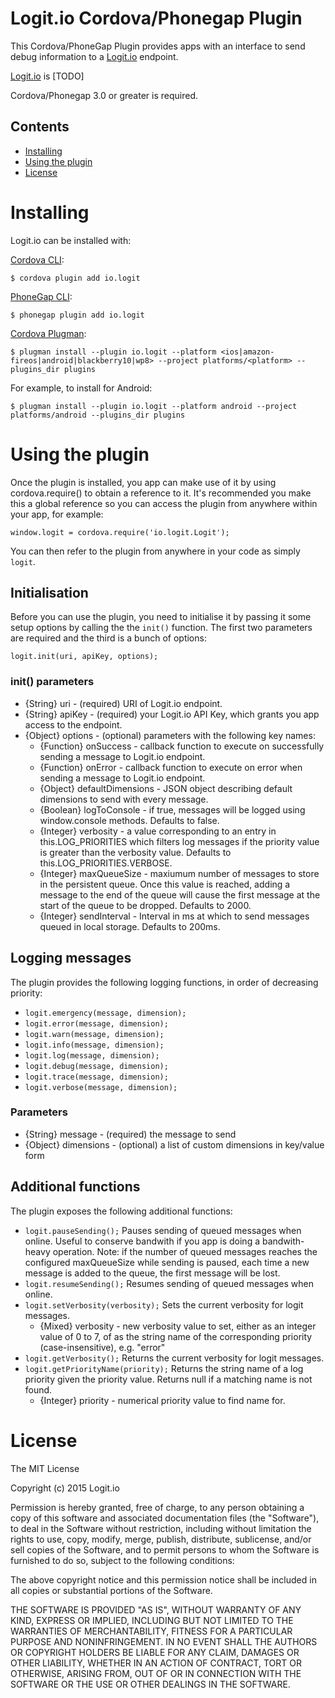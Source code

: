 Logit.io Cordova/Phonegap Plugin
=================================

This Cordova/PhoneGap Plugin provides apps with an interface to send debug information to a [Logit.io](http://logit.io/) endpoint.

[Logit.io](http://logit.io/) is [TODO]

Cordova/Phonegap 3.0 or greater is required.

## Contents

* [Installing](#installing)
* [Using the plugin](#using-the-plugin)
* [License](#license)
 
# Installing

Logit.io can be installed with:

[Cordova CLI](http://cordova.apache.org/docs/en/edge/guide_cli_index.md.html):

```
$ cordova plugin add io.logit
```

[PhoneGap CLI](http://docs.phonegap.com/en/edge/guide_cli_index.md.html):

```
$ phonegap plugin add io.logit
```

[Cordova Plugman](https://github.com/apache/cordova-plugman):


```
$ plugman install --plugin io.logit --platform <ios|amazon-fireos|android|blackberry10|wp8> --project platforms/<platform> --plugins_dir plugins
```

For example, to install for Android:

```
$ plugman install --plugin io.logit --platform android --project platforms/android --plugins_dir plugins
```


# Using the plugin

Once the plugin is installed, you app can make use of it by using cordova.require() to obtain a reference to it. 
It's recommended you make this a global reference so you can access the plugin from anywhere within your app, for example:


```
window.logit = cordova.require('io.logit.Logit');
```

You can then refer to the plugin from anywhere in your code as simply `logit`.

## Initialisation

Before you can use the plugin, you need to initialise it by passing it some setup options by calling the the `init()` function. 
The first two parameters are required and the third is a bunch of options:

```
logit.init(uri, apiKey, options);
```

### init() parameters

- {String} uri - (required) URI of Logit.io endpoint.
- {String} apiKey - (required) your Logit.io API Key, which grants you app access to the endpoint.
- {Object} options - (optional) parameters with the following key names:
    - {Function} onSuccess - callback function to execute on successfully sending a message to Logit.io endpoint.
    - {Function} onError - callback function to execute on error when sending a message to Logit.io endpoint.
    - {Object} defaultDimensions - JSON object describing default dimensions to send with every message.
    - {Boolean} logToConsole - if true, messages will be logged using window.console methods. Defaults to false.
    - {Integer} verbosity - a value corresponding to an entry in this.LOG_PRIORITIES which filters log messages if the priority value is greater than the verbosity value. Defaults to this.LOG_PRIORITIES.VERBOSE.
    - {Integer} maxQueueSize - maxiumum number of messages to store in the persistent queue. Once this value is reached, adding a message to the end of the queue will cause the first message at the start of the queue to be dropped. Defaults to 2000.
    - {Integer} sendInterval - Interval in ms at which to send messages queued in local storage. Defaults to 200ms.

## Logging messages

The plugin provides the following logging functions, in order of decreasing priority:

- `logit.emergency(message, dimension);`
- `logit.error(message, dimension);`
- `logit.warn(message, dimension);`
- `logit.info(message, dimension);`
- `logit.log(message, dimension);`
- `logit.debug(message, dimension);`
- `logit.trace(message, dimension);`
- `logit.verbose(message, dimension);`

### Parameters

- {String} message - (required) the message to send
- {Object} dimensions - (optional) a list of custom dimensions in key/value form



## Additional functions

The plugin exposes the following additional functions:

- `logit.pauseSending();` Pauses sending of queued messages when online. Useful to conserve bandwith if you app is doing a bandwith-heavy operation. Note: if the number of queued messages reaches the configured maxQueueSize while sending is paused, each time a new message is added to the queue, the first message will be lost.
- `logit.resumeSending();` Resumes sending of queued messages when online.
- `logit.setVerbosity(verbosity);` Sets the current verbosity for logit messages.
    - {Mixed} verbosity - new verbosity value to set, either as an integer value of 0 to 7, of as the string name of the corresponding priority (case-insensitive), e.g. "error"
- `logit.getVerbosity();` Returns the current verbosity for logit messages.
- `logit.getPriorityName(priority);` Returns the string name of a log priority given the priority value. Returns null if a matching name is not found.
    - {Integer} priority - numerical priority value to find name for. 


License
================

The MIT License

Copyright (c) 2015 Logit.io

Permission is hereby granted, free of charge, to any person obtaining a copy
of this software and associated documentation files (the "Software"), to deal
in the Software without restriction, including without limitation the rights
to use, copy, modify, merge, publish, distribute, sublicense, and/or sell
copies of the Software, and to permit persons to whom the Software is
furnished to do so, subject to the following conditions:

The above copyright notice and this permission notice shall be included in
all copies or substantial portions of the Software.

THE SOFTWARE IS PROVIDED "AS IS", WITHOUT WARRANTY OF ANY KIND, EXPRESS OR
IMPLIED, INCLUDING BUT NOT LIMITED TO THE WARRANTIES OF MERCHANTABILITY,
FITNESS FOR A PARTICULAR PURPOSE AND NONINFRINGEMENT. IN NO EVENT SHALL THE
AUTHORS OR COPYRIGHT HOLDERS BE LIABLE FOR ANY CLAIM, DAMAGES OR OTHER
LIABILITY, WHETHER IN AN ACTION OF CONTRACT, TORT OR OTHERWISE, ARISING FROM,
OUT OF OR IN CONNECTION WITH THE SOFTWARE OR THE USE OR OTHER DEALINGS IN
THE SOFTWARE.